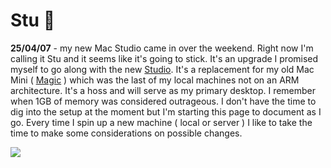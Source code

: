 # Stu 🪩

**25/04/07** - my new Mac Studio came in over the weekend. Right now I'm calling it Stu and it seems like it's going to stick. It's an upgrade I promised myself to go along with the new [ Studio](/notes/house/studio). It's a replacement for my old Mac Mini ( [Magic](/docs/computers/magic.md) ) which was the last of my local machines not on an ARM architecture. It's a hoss and will serve as my primary desktop. I remember when 1GB of memory was considered outrageous. I don't have the time to dig into the setup at the moment but I'm starting this page to document as I go. Every time I spin up a new machine ( local or server ) I like to take the time to make some considerations on possible changes.

![](/img/stu.jpg)